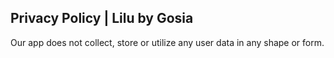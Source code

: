 ## Privacy Policy | Lilu by Gosia

Our app does not collect, store or utilize any user data in any shape or form.

